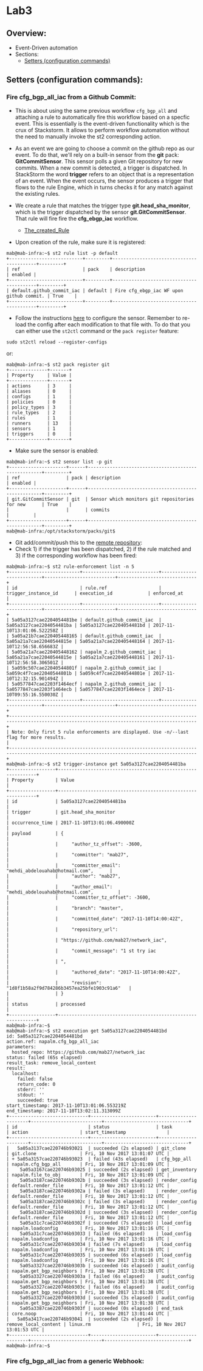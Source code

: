 # Lab3

## Overview:
- Event-Driven automation
- Sections:
    - [Setters (configuration commands)]()

## Setters (configuration commands):

### Fire cfg_bgp_all_iac from a Github Commit:

- This is about using the same previous workflow ```cfg_bgp_all``` and attaching a rule to automatically fire this workflow based on a specfic event. This is essentially is the event-driven functionality which is the crux of Stackstorm. It allows to perform workflow automation without the need to manually invoke the st2 corresponding action.
- As an event we are going to choose a commit on the github repo as our event. To do that, we'll rely on a built-in sensor from the **git** pack: **GitCommitSensor**. This sensor polls a given Git repository for new commits. When a new commit is detected, a trigger is dispatched. In StackStorm the word **trigger** refers to an object that is a representation of an event. When the event occurs, the sensor produces a trigger that flows to the rule Engine, which in turns checks it for any match against the existing rules.

- We create a rule that matches the trigger type **git.head_sha_monitor**, which is the trigger dispatched by the sensor **git.GitCommitSensor**. That rule will fire fire the **cfg_ebgp_iac** workflow.
	- [The_created_Rule]()

- Upon creation of the rule, make sure it is registered:
```
mab@mab-infra:~$ st2 rule list -p default
+---------------------------+---------+------------------------------------------+---------+
| ref                       | pack    | description                              | enabled |
+---------------------------+---------+------------------------------------------+---------+
| default.github_commit_iac | default | Fire cfg_ebgp_iac WF upon github commit. | True    |
+---------------------------+---------+------------------------------------------+---------+
```

- Follow the instructions [here](https://github.com/StackStorm-Exchange/stackstorm-git#git-integration-pack) to configure the sensor. Remember to re-load the config after each modification to that file with. To do that you can either use the ```st2ctl``` command or the ```pack register``` feature:

```
sudo st2ctl reload --register-configs
```
or:

```
mab@mab-infra:~$ st2 pack register git
+--------------+-------+
| Property     | Value |
+--------------+-------+
| actions      | 3     |
| aliases      | 0     |
| configs      | 1     |
| policies     | 0     |
| policy_types | 3     |
| rule_types   | 2     |
| rules        | 1     |
| runners      | 13    |
| sensors      | 1     |
| triggers     | 0     |
+--------------+-------+
```
- Make sure the sensor is enabled:
```
mab@mab-infra:~$ st2 sensor list -p git
+---------------------+------+-----------------------------------------------------+---------+
| ref                 | pack | description                                         | enabled |
+---------------------+------+-----------------------------------------------------+---------+
| git.GitCommitSensor | git  | Sensor which monitors git repositories for new      | True    |
|                     |      | commits                                             |         |
+---------------------+------+-----------------------------------------------------+---------+
mab@mab-infra:/opt/stackstorm/packs/git$
```

- Git add/commit/push this to the [remote repository](https://github.com/mab27/network_iac):
- Check 1) if the trigger has been dispatched, 2) if the rule matched and 3) if the corresponding workflow has been fired:

```
mab@mab-infra:~$ st2 rule-enforcement list -n 5
+--------------------------+----------------------------+--------------------------+--------------------------+-----------------------------+
| id                       | rule.ref                   | trigger_instance_id      | execution_id             | enforced_at                 |
+--------------------------+----------------------------+--------------------------+--------------------------+-----------------------------+
| 5a05a3127cae2204054481be | default.github_commit_iac  | 5a05a3127cae2204054481ba | 5a05a3127cae2204054481bd | 2017-11-10T13:01:06.522258Z |
| 5a05a21b7cae220405448165 | default.github_commit_iac  | 5a05a21a7cae22040544815e | 5a05a21a7cae220405448164 | 2017-11-10T12:56:58.656683Z |
| 5a05a21a7cae220405448162 | napalm_2.github_commit_iac | 5a05a21a7cae22040544815e | 5a05a21a7cae220405448161 | 2017-11-10T12:56:58.306501Z |
| 5a059c507cae22040544801f | napalm_2.github_commit_iac | 5a059c4f7cae22040544801b | 5a059c4f7cae22040544801e | 2017-11-10T12:32:15.901494Z |
| 5a0577847cae2203f1464ecf | napalm_2.github_commit_iac | 5a0577847cae2203f1464ecb | 5a0577847cae2203f1464ece | 2017-11-10T09:55:16.550030Z |
+--------------------------+----------------------------+--------------------------+--------------------------+-----------------------------+
+-------------------------------------------------------------------------------------------------------------------------------------------+
| Note: Only first 5 rule enforcements are displayed. Use -n/--last flag for more results.                                                  |
+-------------------------------------------------------------------------------------------------------------------------------------------+
mab@mab-infra:~$ st2 trigger-instance get 5a05a3127cae2204054481ba
+-----------------+--------------------------------------------------------------+
| Property        | Value                                                        |
+-----------------+--------------------------------------------------------------+
| id              | 5a05a3127cae2204054481ba                                     |
| trigger         | git.head_sha_monitor                                         |
| occurrence_time | 2017-11-10T13:01:06.490000Z                                  |
| payload         | {                                                            |
|                 |     "author_tz_offset": -3600,                               |
|                 |     "committer": "mab27",                                    |
|                 |     "committer_email": "mehdi_abdelouahab@hotmail.com",      |
|                 |     "author": "mab27",                                       |
|                 |     "author_email": "mehdi_abdelouahab@hotmail.com",         |
|                 |     "committer_tz_offset": -3600,                            |
|                 |     "branch": "master",                                      |
|                 |     "committed_date": "2017-11-10T14:00:42Z",                |
|                 |     "repository_url":                                        |
|                 | "https://github.com/mab27/network_iac",                      |
|                 |     "commit_message": "1 st try iac                          |
|                 | ",                                                           |
|                 |     "authored_date": "2017-11-10T14:00:42Z",                 |
|                 |     "revision": "1d8f1b58a2f9d784286b3457ea25bfe1903c91a6"   |
|                 | }                                                            |
| status          | processed                                                    |
+-----------------+--------------------------------------------------------------+
mab@mab-infra:~$
mab@mab-infra:~$ st2 execution get 5a05a3127cae2204054481bd
id: 5a05a3127cae2204054481bd
action.ref: napalm.cfg_bgp_all_iac
parameters: 
  hosted_repo: https://github.com/mab27/network_iac
status: failed (65s elapsed)
result_task: remove_local_content
result: 
  localhost:
    failed: false
    return_code: 0
    stderr: ''
    stdout: ''
    succeeded: true
start_timestamp: 2017-11-10T13:01:06.553219Z
end_timestamp: 2017-11-10T13:02:11.313099Z
+-----------------------------+------------------------+----------------------+--------------------------+-------------------------------+
| id                          | status                 | task                 | action                   | start_timestamp               |
+-----------------------------+------------------------+----------------------+--------------------------+-------------------------------+
|   5a05a3137cae220746b93021  | succeeded (2s elapsed) | git_clone            | git.clone                | Fri, 10 Nov 2017 13:01:07 UTC |
| + 5a05a3157cae220746b93023  | failed (43s elapsed)   | cfg_bgp_all          | napalm.cfg_bgp_all       | Fri, 10 Nov 2017 13:01:09 UTC |
|    5a05a3167cae220746b93025 | succeeded (2s elapsed) | get_inventory        | napalm.file_to_obj       | Fri, 10 Nov 2017 13:01:09 UTC |
|    5a05a3187cae220746b9302b | succeeded (3s elapsed) | render_config        | default.render_file      | Fri, 10 Nov 2017 13:01:12 UTC |
|    5a05a3187cae220746b9302a | failed (3s elapsed)    | render_config        | default.render_file      | Fri, 10 Nov 2017 13:01:12 UTC |
|    5a05a3187cae220746b9302c | failed (3s elapsed)    | render_config        | default.render_file      | Fri, 10 Nov 2017 13:01:12 UTC |
|    5a05a3187cae220746b9302d | succeeded (3s elapsed) | render_config        | default.render_file      | Fri, 10 Nov 2017 13:01:12 UTC |
|    5a05a31c7cae220746b9302f | succeeded (7s elapsed) | load_config          | napalm.loadconfig        | Fri, 10 Nov 2017 13:01:16 UTC |
|    5a05a31c7cae220746b93033 | failed (6s elapsed)    | load_config          | napalm.loadconfig        | Fri, 10 Nov 2017 13:01:16 UTC |
|    5a05a31c7cae220746b93034 | failed (7s elapsed)    | load_config          | napalm.loadconfig        | Fri, 10 Nov 2017 13:01:16 UTC |
|    5a05a31c7cae220746b93035 | succeeded (6s elapsed) | load_config          | napalm.loadconfig        | Fri, 10 Nov 2017 13:01:16 UTC |
|    5a05a3327cae220746b9303b | succeeded (4s elapsed) | audit_config         | napalm.get_bgp_neighbors | Fri, 10 Nov 2017 13:01:38 UTC |
|    5a05a3327cae220746b9303a | failed (6s elapsed)    | audit_config         | napalm.get_bgp_neighbors | Fri, 10 Nov 2017 13:01:38 UTC |
|    5a05a3327cae220746b9303c | failed (6s elapsed)    | audit_config         | napalm.get_bgp_neighbors | Fri, 10 Nov 2017 13:01:38 UTC |
|    5a05a3327cae220746b9303d | succeeded (3s elapsed) | audit_config         | napalm.get_bgp_neighbors | Fri, 10 Nov 2017 13:01:38 UTC |
|    5a05a3387cae220746b9303f | succeeded (0s elapsed) | end_task             | core.noop                | Fri, 10 Nov 2017 13:01:44 UTC |
|   5a05a3417cae220746b93041  | succeeded (2s elapsed) | remove_local_content | linux.rm                 | Fri, 10 Nov 2017 13:01:53 UTC |
+-----------------------------+------------------------+----------------------+--------------------------+-------------------------------+
mab@mab-infra:~$
```

### Fire cfg_bgp_all_iac from a generic Webhook:

